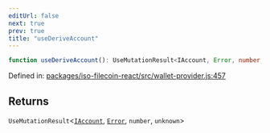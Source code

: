 ```yaml
---
editUrl: false
next: true
prev: true
title: "useDeriveAccount"
---
```


```ts
function useDeriveAccount(): UseMutationResult<IAccount, Error, number, unknown>
```

Defined in: [packages/iso-filecoin-react/src/wallet-provider.js:457](https://github.com/hugomrdias/filecoin/blob/main/packages/iso-filecoin-react/src/wallet-provider.js#L457)

## Returns

`UseMutationResult`\<[`IAccount`](/api/iso-filecoin-react/types/interfaces/iaccount/), [`Error`](https://developer.mozilla.org/docs/Web/JavaScript/Reference/Global_Objects/Error), `number`, `unknown`\>
